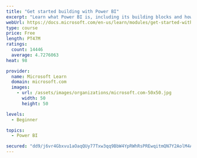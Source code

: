 ```yaml
---
title: "Get started building with Power BI"
excerpt: "Learn what Power BI is, including its building blocks and how they work together."
webUrl: https://docs.microsoft.com/en-us/learn/modules/get-started-with-power-bi/
type: course
price: Free
length: PT47M
ratings:
  count: 14446
  average: 4.7276063
heat: 98

provider:
  name: Microsoft Learn
  domain: microsoft.com
  images:
    - url: /assets/images/organizations/microsoft.com-50x50.jpg
      width: 50
      height: 50

levels:
  - Beginner

topics:
  - Power BI

secured: "dd9/j6vr4Gbxvu1aOaqQUy77Txw3qq9BbW4YpRWhRsPREwqitmQN7Y2AolM4AdVBVV81PEdPd4+YLPej9IJex4IKzvxv6r5sY/mrDAw/daeXzBrhQn03suK1qPslCGHMpKGAv1kCYzKLPkDzwh4QFTc8SRXRQ5R1xcp0a/V+tQZYfUJo6GulS4ZQPlBlk1A2vnRyI0oa8PBd/YpkNxcmzpugJHzEDlS9b1NnrxMaNm97p07rUHLOSmxx9+es5A6O2J67IJeUN4s4mhQfy7kI1Q3paB+2qd+Kwc2Qp+1GoJbSK0IYPT7LHQ6oqaJebiwPtJQcEov0DH92dk/HrTGaWu24jS3z6pBYO/uk7As4L1XZGksBEWUdWfo1m51hOrRO1YsaW6ox5jobtmQrc5MyJg==;KmWkGBzoAA4kJGhZir9FVw=="
---
```


